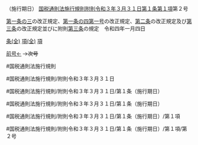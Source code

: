 （施行期日）
[国税通則法施行規則附則令和３年３月３１日第１条第１項](国税通則法施行規則附則令和３年３月３１日第１条第１項)第２号

[第一条の三](国税通則法施行規則附則令和３年３月３１日第１条の３第１項)の改正規定、[第一条の四](国税通則法施行規則附則令和３年３月３１日第１条の４第１項)[第一号](国税通則法施行規則附則令和３年３月３１日第１条第１項第１号)の改正規定、[第二条](国税通則法施行規則附則令和３年３月３１日第２条第１項)の改正規定及び[第三条](国税通則法施行規則附則令和３年３月３１日第３条第１項)の改正規定並びに附則[第三条](国税通則法施行規則附則令和３年３月３１日第３条第１項)の規定　令和四年一月四日

[条(全)](国税通則法施行規則附則令和３年３月３１日第１条_.md)    [項(全)](国税通則法施行規則附則令和３年３月３１日第１条第１項_.md)    [項](国税通則法施行規則附則令和３年３月３１日第１条第１項.md)

[前号←](国税通則法施行規則附則令和３年３月３１日第１条第１項第１号.md)  ~~→次号~~

#国税通則法施行規則

#国税通則法施行規則/附則令和３年３月３１日

#国税通則法施行規則/附則令和３年３月３１日/第１条（施行期日）

#国税通則法施行規則/附則令和３年３月３１日/第１条（施行期日）

#国税通則法施行規則/附則令和３年３月３１日/第１条（施行期日）/第１項

#国税通則法施行規則/附則令和３年３月３１日/第１条（施行期日）/第１項/第２号

